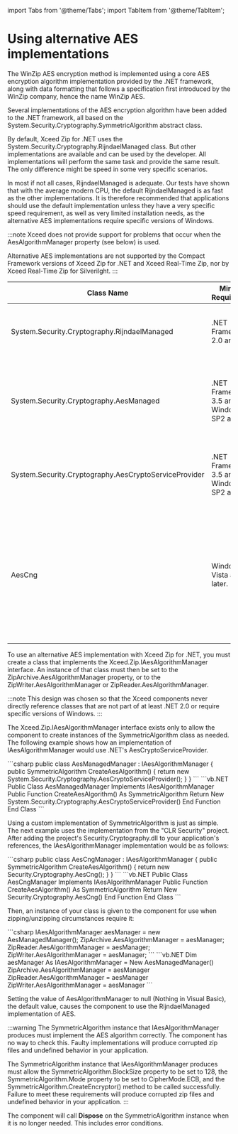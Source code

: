 import Tabs from '@theme/Tabs';
import TabItem from '@theme/TabItem';

# Using alternative AES implementations

The WinZip AES encryption method is implemented using a core AES encryption algorithm implementation provided by the .NET framework, along with data formatting that follows a specification first introduced by the WinZip company, hence the name WinZip AES.

Several implementations of the AES encryption algorithm have been added to the .NET framework, all based on the System.Security.Cryptography.SymmetricAlgorithm abstract class.

By default, Xceed Zip for .NET uses the System.Security.Cryptography.RijndaelManaged class. But other implementations are available and can be used by the developer. All implementations will perform the same task and provide the same result. The only difference might be speed in some very specific scenarios.

In most if not all cases, RijndaelManaged is adequate. Our tests have shown that with the average modern CPU, the default RijndaelManaged is as fast as the other implementations. It is therefore recommended that applications should use the default implementation unless they have a very specific speed requirement, as well as very limited installation needs, as the alternative AES implementations require specific versions of Windows. 

:::note
Xceed does not provide support for problems that occur when the AesAlgorithmManager property (see below) is used.

Alternative AES implementations are not supported by the Compact Framework versions of Xceed Zip for .NET and Xceed Real-Time Zip, nor by Xceed Real-Time Zip for Silverilght.
:::


| Class Name            | Minimum Requirements |  Notes |
|--------------------|--------------------------------------------------------|-------------------------|
| System.Security.Cryptography.RijndaelManaged   | .NET Framework 2.0 and up.|Works in all .NET framework versions. Always safe to use. Adequate speed. Does not require special privileges. Used by Xceed Zip for .NET by default. |
| System.Security.Cryptography.AesManaged   | .NET Framework 3.5 and up. Windows XP SP2 and later.|May be faster than RijndaelManaged. Won't work if the Windows security policy setting for Federal Information Processing Standards (FIPS)-compliant algorithms is enabled on the target machine. Has HostProtection attribute set to MayLeakOnAbort.|
| System.Security.Cryptography.AesCryptoServiceProvider | .NET Framework 3.5 and up. Windows XP SP2 and later.   | Uses Cryptographic Application Programming Interfaces (CAPI) of Windows as implementation. May be faster than RijndaelManaged. Has HostProtection attribute set to MayLeakOnAbort. |
|AesCng|	Windows Vista and later.| Uses Windows Cryptography API: Next Generation (CNG) as implementation. Not part of the .NET framework. Requires a custom implementation of SymmetricAlgorithm that will call Windows. See the "CLR Security" project at http://clrsecurity.codeplex.com/ for an example implementation. May be faster than RijndaelManaged, especially on new CPUs that implement Intel® Advanced Encryption Standard Instructions (AES-NI).|

To use an alternative AES implementation with Xceed Zip for .NET, you must create a class that implements the Xceed.Zip.IAesAlgorithmManager interface. An instance of that class must then be set to the ZipArchive.AesAlgorithmManager property, or to the ZipWriter.AesAlgorithmManager or ZipReader.AesAlgorithmManager.

:::note
This design was chosen so that the Xceed components never directly reference classes that are not part of at least .NET 2.0 or require specific versions of Windows.
:::

The Xceed.Zip.IAesAlgorithmManager interface exists only to allow the component to create instances of the SymmetricAlgorithm class as needed. The following example shows how an implementation of IAesAlgorithmManager would use .NET's AesCryptoServiceProvider.

<Tabs>
  <TabItem value="csharp" label="C#" default>
    ```csharp
      public class AesManagedManager : IAesAlgorithmManager
      {
        public SymmetricAlgorithm CreateAesAlgorithm()
        {
          return new System.Security.Cryptography.AesCryptoServiceProvider();
        }
      }
    ```
  </TabItem>
  <TabItem value="vb.net" label="Visual Basic .NET">
    ```vb.NET
      Public Class AesManagedManager
        Implements IAesAlgorithmManager
        Public Function CreateAesAlgorithm() As SymmetricAlgorithm
          Return New System.Security.Cryptography.AesCryptoServiceProvider()
        End Function
      End Class
    ```
  </TabItem>
</Tabs>

Using a custom implementation of SymmetricAlgorithm is just as simple. The next example uses the implementation from the "CLR Security" project. After adding the project's Security.Cryptography.dll to your application's references, the IAesAlgorithmManager implementation would be as follows:

<Tabs>
  <TabItem value="csharp" label="C#" default>
    ```csharp
    public class AesCngManager : IAesAlgorithmManager
    {
      public SymmetricAlgorithm CreateAesAlgorithm()
      {
        return new Security.Cryptography.AesCng();
      }
    }
    ```
  </TabItem>
  <TabItem value="vb.net" label="Visual Basic .NET">
    ```vb.NET
Public Class AesCngManager
  Implements IAesAlgorithmManager
  Public Function CreateAesAlgorithm() As SymmetricAlgorithm
    Return New Security.Cryptography.AesCng()
  End Function
End Class
    ```
  </TabItem>
</Tabs>

Then, an instance of your class is given to the component for use when zipping/unzipping circumstances require it:

<Tabs>
  <TabItem value="csharp" label="C#" default>
    ```csharp
IAesAlgorithmManager aesManager = new AesManagedManager();
ZipArchive.AesAlgorithmManager = aesManager;
ZipReader.AesAlgorithmManager = aesManager;
ZipWriter.AesAlgorithmManager = aesManager;
    ```
  </TabItem>
  <TabItem value="vb.net" label="Visual Basic .NET">
    ```vb.NET
Dim aesManager As IAesAlgorithmManager = New AesManagedManager()
ZipArchive.AesAlgorithmManager = aesManager
ZipReader.AesAlgorithmManager = aesManager
ZipWriter.AesAlgorithmManager = aesManager
    ```
  </TabItem>
</Tabs>

Setting the value of AesAlgorithmManager to null (Nothing in Visual Basic), the default value, causes the component to use the RijndaelManaged implementation of AES.

:::warning
The SymmetricAlgorithm instance that IAesAlgorithmManager produces must implement the AES algorithm correctly. The component has no way to check this. Faulty implementations will produce corrupted zip files and undefined behavior in your application.

The SymmetricAlgorithm instance that IAesAlgorithmManager produces must allow the SymmetricAlgorithm.BlockSize property to be set to 128, the SymmetricAlgorithm.Mode property to be set to CipherMode.ECB, and the SymmetricAlgorithm.CreateEncryptor() method to be called successfully. Failure to meet these requirements will produce corrupted zip files and undefined behavior in your application.
:::

The component will call **Dispose** on the SymmetricAlgorithm instance when it is no longer needed. This includes error conditions.